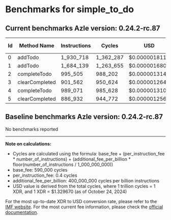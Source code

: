 # Benchmarks for simple_to_do

## Current benchmarks Azle version: 0.24.2-rc.87

| Id  | Method Name    | Instructions | Cycles    | USD           | USD/Million Calls |
| --- | -------------- | ------------ | --------- | ------------- | ----------------- |
| 0   | addTodo        | 1_930_718    | 1_362_287 | $0.0000018114 | $1.81             |
| 1   | addTodo        | 1_684_139    | 1_263_655 | $0.0000016802 | $1.68             |
| 2   | completeTodo   | 995_505      | 988_202   | $0.0000013140 | $1.31             |
| 3   | clearCompleted | 901_562      | 950_624   | $0.0000012640 | $1.26             |
| 4   | completeTodo   | 989_071      | 985_628   | $0.0000013106 | $1.31             |
| 5   | clearCompleted | 886_932      | 944_772   | $0.0000012562 | $1.25             |

## Baseline benchmarks Azle version: 0.24.2-rc.87

No benchmarks reported

---

**Note on calculations:**

-   Cycles are calculated using the formula: base_fee + (per_instruction_fee \* number_of_instructions) + (additional_fee_per_billion \* floor(number_of_instructions / 1_000_000_000))
-   base_fee: 590_000 cycles
-   per_instruction_fee: 0.4 cycles
-   additional_fee_per_billion: 400_000_000 cycles per billion instructions
-   USD value is derived from the total cycles, where 1 trillion cycles = 1 XDR, and 1 XDR = $1.329670 (as of October 24, 2024)

For the most up-to-date XDR to USD conversion rate, please refer to the [IMF website](https://www.imf.org/external/np/fin/data/rms_sdrv.aspx).
For the most current fee information, please check the [official documentation](https://internetcomputer.org/docs/current/developer-docs/gas-cost#execution).
